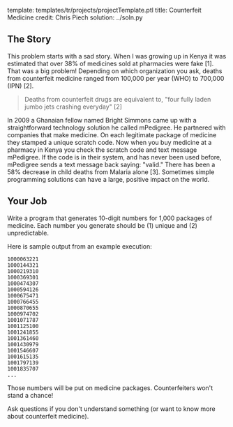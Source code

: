 template: templates/tr/projects/projectTemplate.ptl
title: Counterfeit Medicine
credit: Chris Piech
solution: ../soln.py

## The Story
This problem starts with a sad story. When I was growing up in Kenya it was estimated that over 38% of medicines sold at pharmacies were fake [1]. That was a big problem! Depending on which organization you ask, deaths from counterfeit medicine ranged from 100,000 per year (WHO) to 700,000 (IPN) [2].

> Deaths from counterfeit drugs are equivalent to, "four fully laden jumbo jets crashing everyday" [2]

In 2009 a Ghanaian fellow named Bright Simmons came up with a straightforward technology solution he called mPedigree. He partnered with companies that make medicine. On each legitimate package of medicine they stamped a unique scratch code. Now when you buy medicine at a pharmacy in Kenya you check the scratch code and text message mPedigree. If the code is in their system, and has never been used before, mPedigree sends a text message back saying: "valid." There has been a 58% decrease in child deaths from Malaria alone [3]. Sometimes simple programming solutions can have a large, positive impact on the world.

## Your Job
Write a program that generates 10-digit numbers for 1,000 packages of medicine. Each number you generate should be (1) unique and (2) unpredictable.

Here is sample output from an example execution:

```
1000063221
1000144321
1000219310
1000369301
1000474307
1000594126
1000675471
1000766455
1000870655
1000974702
1001071787
1001125100
1001241855
1001361460
1001430979
1001546607
1001615135
1001797139
1001835707
...
```

Those numbers will be put on medicine packages. Counterfeiters won't stand a chance!

Ask questions if you don't understand something (or want to know more about counterfeit medicine).
